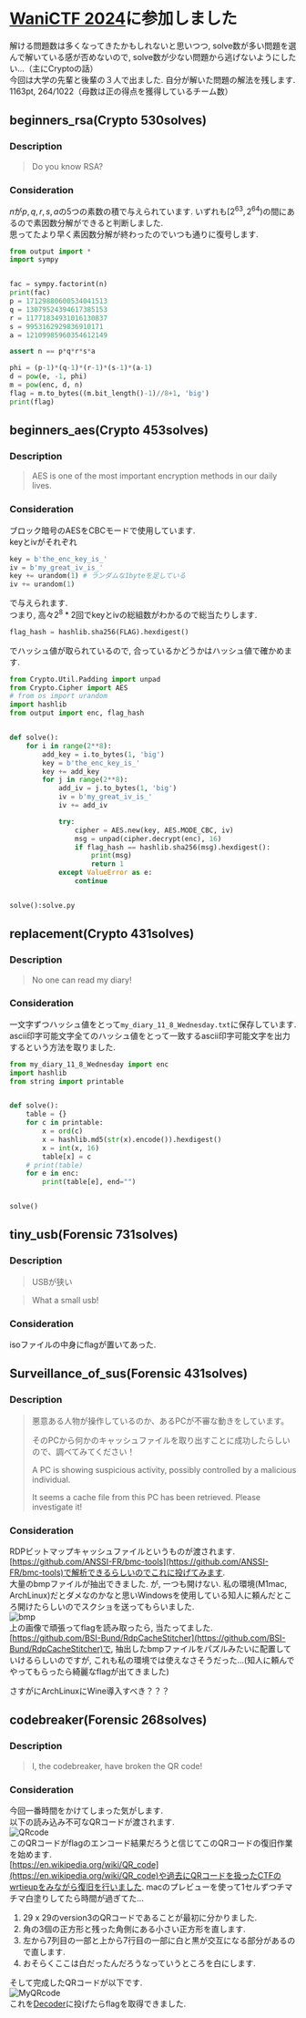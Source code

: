 # [WaniCTF 2024](https://wanictf.org/jp.html)に参加しました

解ける問題数は多くなってきたかもしれないと思いつつ, solve数が多い問題を選んで解いている感が否めないので, solve数が少ない問題から逃げないようにしたい...（主にCryptoの話）  
今回は大学の先輩と後輩の３人で出ました. 自分が解いた問題の解法を残します.  
1163pt, 264/1022（母数は正の得点を獲得しているチーム数）

## beginners_rsa(Crypto 530solves)

### Description
> Do you know RSA?

### Consideration
$n$が$p, q, r, s, a$の5つの素数の積で与えられています. いずれも$[2^{63}, 2^{64})$の間にあるので素因数分解ができると判断しました.  
思ってたより早く素因数分解が終わったのでいつも通りに復号します.  
```python:solve.py
from output import *
import sympy


fac = sympy.factorint(n)
print(fac)
p = 17129880600534041513
q = 13079524394617385153
r = 11771834931016130837
s = 9953162929836910171
a = 12109985960354612149

assert n == p*q*r*s*a

phi = (p-1)*(q-1)*(r-1)*(s-1)*(a-1)
d = pow(e, -1, phi)
m = pow(enc, d, n)
flag = m.to_bytes((m.bit_length()-1)//8+1, 'big')
print(flag)
```

## beginners_aes(Crypto 453solves)

### Description
> AES is one of the most important encryption methods in our daily lives.

### Consideration
ブロック暗号のAESをCBCモードで使用しています.  
keyとivがそれぞれ
```python
key = b'the_enc_key_is_'
iv = b'my_great_iv_is_'
key += urandom(1) # ランダムな1byteを足している
iv += urandom(1)
```
で与えられます.  
つまり, 高々$2^8 * 2$回でkeyとivの総組数がわかるので総当たりします.
```python
flag_hash = hashlib.sha256(FLAG).hexdigest()
```
でハッシュ値が取られているので, 合っているかどうかはハッシュ値で確かめます.
```python
from Crypto.Util.Padding import unpad
from Crypto.Cipher import AES
# from os import urandom
import hashlib
from output import enc, flag_hash


def solve():
    for i in range(2**8):
        add_key = i.to_bytes(1, 'big')
        key = b'the_enc_key_is_'
        key += add_key
        for j in range(2**8):
            add_iv = j.to_bytes(1, 'big')
            iv = b'my_great_iv_is_'
            iv += add_iv

            try:
                cipher = AES.new(key, AES.MODE_CBC, iv)
                msg = unpad(cipher.decrypt(enc), 16)
                if flag_hash == hashlib.sha256(msg).hexdigest():
                    print(msg)
                    return 1
            except ValueError as e:
                continue


solve():solve.py
```

## replacement(Crypto 431solves)

### Description
> No one can read my diary!

### Consideration
一文字ずつハッシュ値をとって`my_diary_11_8_Wednesday.txt`に保存しています.  
ascii印字可能文字全てのハッシュ値をとって一致するascii印字可能文字を出力するという方法を取りました.
```python:solve.py
from my_diary_11_8_Wednesday import enc
import hashlib
from string import printable


def solve():
    table = {}
    for c in printable:
        x = ord(c)
        x = hashlib.md5(str(x).encode()).hexdigest()
        x = int(x, 16)
        table[x] = c
    # print(table)
    for e in enc:
        print(table[e], end="")


solve()
```

## tiny_usb(Forensic 731solves)

### Description
> USBが狭い

> What a small usb!

### Consideration
isoファイルの中身にflagが置いてあった.

## Surveillance_of_sus(Forensic 431solves)

### Description
> 悪意ある人物が操作しているのか、あるPCが不審な動きをしています。
> 
> そのPCから何かのキャッシュファイルを取り出すことに成功したらしいので、調べてみてください！
> 
> A PC is showing suspicious activity, possibly controlled by a malicious individual.
> 
> It seems a cache file from this PC has been retrieved. Please investigate it!
### Consideration
RDPビットマップキャッシュファイルというものが渡されます.  
[https://github.com/ANSSI-FR/bmc-tools](https://github.com/ANSSI-FR/bmc-tools)で解析できるらしいのでこれに投げてみます.  
大量のbmpファイルが抽出できました. が, 一つも開けない. 私の環境(M1mac, ArchLinux)だとダメなのかなと思いWindowsを使用している知人に頼んだところ開けたらしいのでスクショを送ってもらいました.  
![bmp](/articles/post_4th/assets/re_image.png)  
上の画像で頑張ってflagを読み取ったら, 当たってました.  
[https://github.com/BSI-Bund/RdpCacheStitcher](https://github.com/BSI-Bund/RdpCacheStitcher)で, 抽出したbmpファイルをパズルみたいに配置していけるらしいのですが, これも私の環境では使えなさそうだった...(知人に頼んでやってもらったら綺麗なflagが出てきました)

さすがにArchLinuxにWine導入すべき？？？

## codebreaker(Forensic 268solves)

### Description
> I, the codebreaker, have broken the QR code!

### Consideration
今回一番時間をかけてしまった気がします.  
以下の読み込み不可なQRコードが渡されます.  
![QRcode](/articles/post_4th/assets/re_chal_codebreaker.png)  
このQRコードがflagのエンコード結果だろうと信じてこのQRコードの復旧作業を始めます.  
[https://en.wikipedia.org/wiki/QR_code](https://en.wikipedia.org/wiki/QR_code)や過去にQRコードを扱ったCTFのwrtieupをみながら復旧を行いました. macのプレビューを使って1セルずつチマチマ白塗りしてたら時間が過ぎてた...  
1. 29 x 29のversion3のQRコードであることが最初に分かりました.  
2. 角の3個の正方形と残った角側にある小さい正方形を直します.  
3. 左から7列目の一部と上から7行目の一部に白と黒が交互になる部分があるので直します.  
4. おそらくここは白だったんだろうなっていうところを白にします.  

そして完成したQRコードが以下です.  
![MyQRcode](/articles/post_4th/assets/re_complete.png)  
これを[Decoder](https://zxing.org/w/decode.jspx)に投げたらflagを取得できました.
